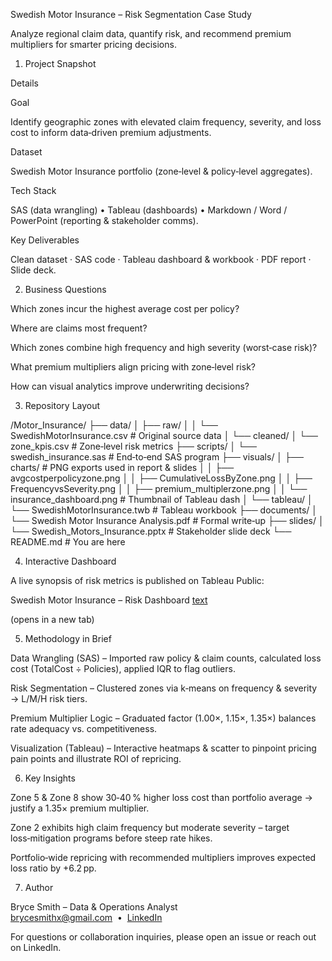 Swedish Motor Insurance – Risk Segmentation Case Study

Analyze regional claim data, quantify risk, and recommend premium multipliers for smarter pricing decisions.

1. Project Snapshot



Details

Goal

Identify geographic zones with elevated claim frequency, severity, and loss cost to inform data‑driven premium adjustments.

Dataset

Swedish Motor Insurance portfolio (zone‑level & policy‑level aggregates).

Tech Stack

SAS (data wrangling) • Tableau (dashboards) • Markdown / Word / PowerPoint (reporting & stakeholder comms).

Key Deliverables

Clean dataset · SAS code · Tableau dashboard & workbook · PDF report · Slide deck.

2. Business Questions

Which zones incur the highest average cost per policy?

Where are claims most frequent?

Which zones combine high frequency and high severity (worst‑case risk)?

What premium multipliers align pricing with zone‑level risk?

How can visual analytics improve underwriting decisions?

3. Repository Layout

/Motor_Insurance/
├── data/
│   ├── raw/
│   │   └── SwedishMotorInsurance.csv          # Original source data
│   └── cleaned/
│       └── zone_kpis.csv                      # Zone‑level risk metrics
├── scripts/
│   └── swedish_insurance.sas                  # End‑to‑end SAS program
├── visuals/
│   ├── charts/                                # PNG exports used in report & slides
│   │   ├── avgcostperpolicyzone.png
│   │   ├── CumulativeLossByZone.png
│   │   ├── FrequencyvsSeverity.png
│   │   ├── premium_multiplerzone.png
│   │   └── insurance_dashboard.png            # Thumbnail of Tableau dash
│   └── tableau/
│       └── SwedishMotorInsurance.twb          # Tableau workbook
├── documents/
│   └── Swedish Motor Insurance Analysis.pdf   # Formal write‑up
├── slides/
│   └── Swedish_Motors_Insurance.pptx          # Stakeholder slide deck
└── README.md                                  # You are here


4. Interactive Dashboard

A live synopsis of risk metrics is published on Tableau Public:

Swedish Motor Insurance – Risk Dashboard [text](https://public.tableau.com/app/profile/bryce.smith4541/viz/SwedishMotorInsurance/SwedishMotorInsuranceAnalysis)

(opens in a new tab)

5. Methodology in Brief

Data Wrangling (SAS) – Imported raw policy & claim counts, calculated loss cost (TotalCost ÷ Policies), applied IQR to flag outliers.

Risk Segmentation – Clustered zones via k‑means on frequency & severity → L/M/H risk tiers.

Premium Multiplier Logic – Graduated factor (1.00×, 1.15×, 1.35×) balances rate adequacy vs. competitiveness.

Visualization (Tableau) – Interactive heatmaps & scatter to pinpoint pricing pain points and illustrate ROI of repricing.

6. Key Insights

Zone 5 & Zone 8 show 30‑40 % higher loss cost than portfolio average → justify a 1.35× premium multiplier.

Zone 2 exhibits high claim frequency but moderate severity – target loss‑mitigation programs before steep rate hikes.

Portfolio‑wide repricing with recommended multipliers improves expected loss ratio by +6.2 pp.

7. Author

Bryce Smith – Data & Operations Analyst brycesmithx@gmail.com  •  [LinkedIn](https://www.linkedin.com/in/bryce-smith-b76583109/)

For questions or collaboration inquiries, please open an issue or reach out on LinkedIn.